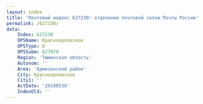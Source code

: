 ```yaml
---
layout: index
title: 'Почтовый индекс 627230: отделение почтовой связи Почты России'
permalink: /627230/
data:
    Index: 627230
    OPSName: Красноорловское
    OPSType: О
    OPSSubm: 627079
    Region: 'Тюменская область'
    Autonom: ''
    Area: 'Армизонский район'
    City: Красноорловское
    City1: ''
    ActDate: '20180530'
    IndexOld: ''
---
```

